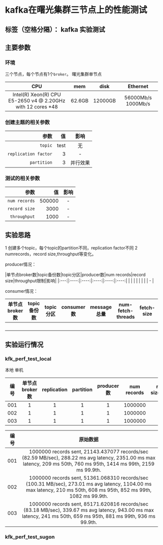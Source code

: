 # kafka在曙光集群三节点上的性能测试
标签（空格分隔）： kafka 实验测试
---

## 主要参数

### 环境
三个节点，每个节点有1个`broker`。
曙光集群单节点

|CPU| mem | disk | Ethernet|
|:-:|:-:|:-:|:-:|
|Intel(R) Xeon(R) CPU E5-2650 v4 @ 2.20GHz with 12 cores *48|62.6GB|12000GB|56000Mb/s 1000Mb/s|

### 创建主题的相关参数

| 参数 | 值   |  影响  |
| ---:| ----:  | :----:  |
| `topic`|    test    |  无  |
| `replication factor`  | 3 |   -    |
| `partition`|   3   |  并行效果    |

### 测试的相关参数

| 参数 | 值   |  影响  |
| ---:| ----:  | :----:  |
| `num records`|    500000    |  - |
| `record size`  | 3000 |   -    |
| `throughput`|   1000   |  -    |

## 实验思路
1 创建多个topic，每个topic的partition不同，replication factor不同
2 numrecords，record size,throughput等变化。

producer情况：

|单节点broker数|topic备份数|topic分区|producer数|num records|record size|throughput限制|影响|
|:---:|:----:|:----:|:----:|:----:|:----:|
|    |    |   |  |    |    |   | -  |

consumer情况：

|单节点broker数|topic备份数|topic分区|consumer数|message总量|num-fetch-threads|fetch-size|threads|影响|
|:---:|:----:|:----:|:----:|:---:|:----:|:----:|:----:|:----:|
|    |    |    |    |    |    |    |    | -  |

## 实验运行情况

### kfk\_perf\_test\_local
本地 单机

|编号|单节点broker数|replication|partition|producer数|num records|record size(bytes)|throughput限制|records/sec(MB/s)|latency(ms)|
|:---:|:---:|:---:|:---:|:---:|:---:|:---:|:---:|:---:|:---:|
|001| 1   |  1  |  1 | 1 |  1000000  |  4096  | 1000000000  | 21143(82.59)|288.22|
|002| 1   |  1  |  1 | 1 |  1000000  |  2048  | 1000000000  | 51361(100.31)|273.01 |
|003| 1   |  1  |  1 | 1 |  1000000  |  1024 | 1000000000  | 85171(83.18)|339.67|

|编号|原始数据|
|:---:|:---:|
|001|1000000 records sent, 21143.437077 records/sec (82.59 MB/sec), 288.22 ms avg latency, 2351.00 ms max latency, 209 ms 50th, 760 ms 95th, 1414 ms 99th, 2159 ms 99.9th.|
|002|1000000 records sent, 51361.068310 records/sec (100.31 MB/sec), 273.01 ms avg latency, 1104.00 ms max latency, 210 ms 50th, 608 ms 95th, 852 ms 99th, 1082 ms 99.9th.|
|003|1000000 records sent, 85171.620816 records/sec (83.18 MB/sec), 339.67 ms avg latency, 943.00 ms max latency, 241 ms 50th, 659 ms 95th, 881 ms 99th, 936 ms 99.9th.|

### kfk\_perf\_test\_sugon
